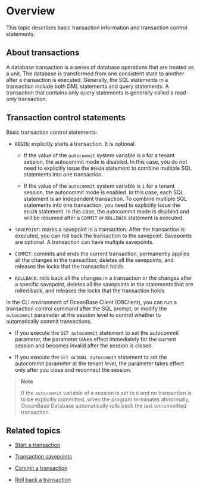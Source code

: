 # Overview

This topic describes basic transaction information and transaction control statements. 

## About transactions

A database transaction is a series of database operations that are treated as a unit. The database is transformed from one consistent state to another after a transaction is executed. Generally, the SQL statements in a transaction include both DML statements and query statements. A transaction that contains only query statements is generally called a read-only transaction. 

<!-- You can execute the `ROLLBACK` statement to roll back a transaction before it is committed. For more information about transactions, see [Overview of transactions](../../../7.reference/1.oceanbase-database-concepts/8.transaction-management/1.transaction/1.transaction-introduction.md).  -->

## Transaction control statements

Basic transaction control statements:

* `BEGIN`: explicitly starts a transaction. It is optional. 

   * If the value of the `autocommit` system variable is `0` for a tenant session, the autocommit mode is disabled. In this case, you do not need to explicitly issue the `BEGIN` statement to combine multiple SQL statements into one transaction. 

   * If the value of the `autocommit` system variable is `1` for a tenant session, the autocommit mode is enabled. In this case, each SQL statement is an independent transaction. To combine multiple SQL statements into one transaction, you need to explicitly issue the `BEGIN` statement. In this case, the autocommit mode is disabled and will be resumed after a `COMMIT` or `ROLLBACK` statement is executed. 

* `SAVEPOINT`: marks a savepoint in a transaction. After the transaction is executed, you can roll back the transaction to the savepoint. Savepoints are optional. A transaction can have multiple savepoints. 

* `COMMIT`: commits and ends the current transaction, permanently applies all the changes in the transaction, deletes all the savepoints, and releases the locks that the transaction holds. 

* `ROLLBACK`: rolls back all the changes in a transaction or the changes after a specific savepoint, deletes all the savepoints in the statements that are rolled back, and releases the locks that the transaction holds. 

In the CLI environment of OceanBase Client (OBClient), you can run a transaction control command after the SQL prompt, or modify the `autocommit` parameter at the session level to control whether to automatically commit transactions. 

* If you execute the `SET autocommit` statement to set the autocommit parameter, the parameter takes effect immediately for the current session and becomes invalid after the session is closed. 

* If you execute the `SET GLOBAL autocommit` statement to set the autocommit parameter at the tenant level, the parameter takes effect only after you close and reconnect the session. 

> **Note**
>
> If the `autocommit` variable of a session is set to `0` and no transaction is to be explicitly committed, when the program terminates abnormally, OceanBase Database automatically rolls back the last uncommitted transaction.

## Related topics

* [Start a transaction](2.start-a-transaction-of-oracle-mode.md)

* [Transaction savepoints](3.transaction-savepoints-of-oracle-mode/1.mark-a-savepoint-of-oracle-mode.md)

* [Commit a transaction](4.submit-transaction-of-oracle-mode.md)

* [Roll back a transaction](5.roll-back-transactions-of-oracle-mode.md)
